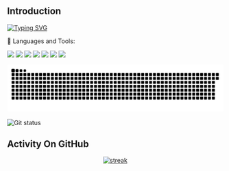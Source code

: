 ## Introduction

[![Typing SVG](https://readme-typing-svg.demolab.com?font=Fira+Code&pause=1000&color=C7F720&random=false&width=435&lines=Hi+%F0%9F%91%8B!;I+am+Bekzod+(Beka))](https://git.io/typing-svg)

🚀 Languages and Tools:

![](https://img.shields.io/badge/-Python-3776AB?logo=Python&logoColor=fff)
![](https://img.shields.io/badge/-Django-092E20?logo=Django&logoColor=fff)
![](https://img.shields.io/badge/-Git-F05032?logo=Git&logoColor=fff)
![](https://img.shields.io/badge/-GitHub-181717?logo=GitHub&logoColor=fff)
![](https://img.shields.io/badge/-Docker-2496ED?logo=Docker&logoColor=fff)
![](https://img.shields.io/badge/-Postgresql-4169E1?logo=Postgresql&logoColor=fff)
![](https://img.shields.io/badge/-Sqlite3-003B57?logo=Sqlite3&logoColor=fff)


![Git hub snake](https://raw.githubusercontent.com/theMir8/theMir8/9973dc63b67e2628603de8868cce7a069ff00873/github-contribution-grid-snake.svg)

![Git status](https://github-readme-stats.vercel.app/api?username=Begzod2004&count_private=true&show_icons=true&theme=radical)

## Activity On GitHub

<p align="center">
  <a href="https://github.com/Begzod2004">      
<img title="stats" alt="streak" src="https://github-readme-streak-stats.herokuapp.com/?user=Thinkright20&theme=dark&hide_border=true&stroke=f53b3b"/>
</a> 
</p>



